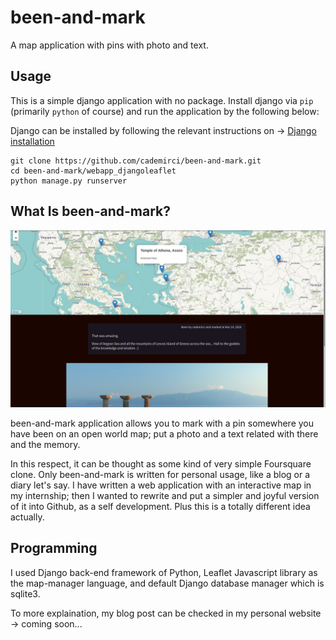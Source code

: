 # been-and-mark
A map application with pins with photo and text.

## Usage

This is a simple django application with no package. Install django via `pip` (primarily `python` of course) and run the application by the
following below:

Django can be installed by following the relevant instructions on &rarr; [Django installation](https://www.djangoproject.com/download/)

```
git clone https://github.com/cademirci/been-and-mark.git
cd been-and-mark/webapp_djangoleaflet
python manage.py runserver
```

## What Is been-and-mark?

![](screenshots/map.png)

been-and-mark application allows you to mark with a pin somewhere you have been on an open world map; put a photo and a text related with there and the memory. 

In this respect, it can be thought as some kind of very simple Foursquare clone. Only been-and-mark is written for personal usage, like a blog or a diary let's say. I have written a web application with an interactive map in my internship; then I wanted to rewrite and put a simpler and joyful version of it into Github, as a self development. Plus this is a totally different idea actually.

## Programming

I used Django back-end framework of Python, Leaflet Javascript library as the map-manager language, and default Django database manager which is sqlite3. 

To more explaination, my blog post can be checked in my personal website &rarr; coming soon...